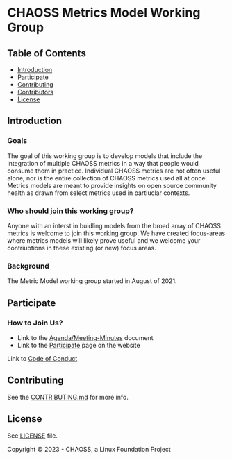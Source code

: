# CHAOSS Metrics Model Working Group

## Table of Contents

- [Introduction](#introduction)
- [Participate](#participate)
- [Contributing](#contributing)
- [Contributors](#contributors)
- [License](#license)

## Introduction

### Goals 

The goal of this working group is to develop models that include the integration of multiple CHAOSS metrics in a way that people would consume them in practice. Individual CHAOSS metrics are not often useful alone, nor is the entire collection of CHAOSS metrics used all at once. Metrics models are meant to provide insights on open source community health as drawn from select metrics used in partiuclar contexts. 

### Who should join this working group?

Anyone with an interst in buidling models from the broad array of CHAOSS metrics is welcome to join this working group. We have created focus-areas where metrics models will likely prove useful and we welcome your contriubtions in these existing (or new) focus areas. 

### Background

The Metric Model working group started in August of 2021. 
  
## Participate

### How to Join Us?

- Link to the [Agenda/Meeting-Minutes](https://docs.google.com/document/d/1qE2duE73NbEOHzRRAbqgPSUSAfdH-AmvLruOu7uCIYg/edit) document
- Link to the [Participate](https://chaoss.community/chaoss-calendar/) page on the website

Link to [Code of Conduct](https://github.com/chaoss/governance/blob/master/code-of-conduct.md)

## Contributing

See the [CONTRIBUTING.md](CONTRIBUTING.md) for more info.

## License

See [LICENSE](https://github.com/chaoss/wg-metrics-models/blob/main/LICENSE) file.

Copyright © 2023 - CHAOSS, a Linux Foundation Project

